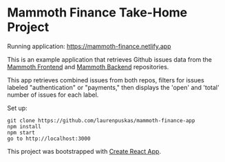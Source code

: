 # Mammoth Finance Take-Home Project

Running application: https://mammoth-finance.netlify.app

This is an example application that retrieves Github issues data from the [Mammoth Frontend](https://github.com/laurenpuskas/mammoth-frontend) and [Mammoth Backend](https://github.com/laurenpuskas/mammoth-backend) repositories.

This app retrieves combined issues from both repos, filters for issues labeled "authentication" or "payments," then displays the 'open' and 'total' number of issues for each label.

Set up:

```
git clone https://github.com/laurenpuskas/mammoth-finance-app
npm install
npm start
go to http://localhost:3000
```

This project was bootstrapped with [Create React App](https://github.com/facebook/create-react-app).
